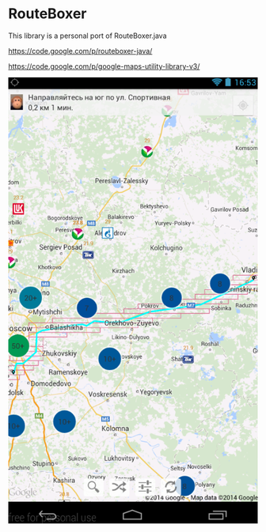 RouteBoxer
==========

This library is a personal port of RouteBoxer.java

https://code.google.com/p/routeboxer-java/

https://code.google.com/p/google-maps-utility-library-v3/

![screenshot](https://raw.githubusercontent.com/rustyJ4ck/RouteBoxer/master/docs/screenshot.png)
